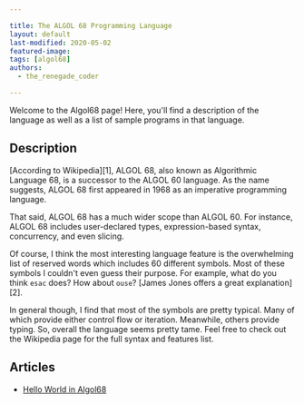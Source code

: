 ```yaml
---

title: The ALGOL 68 Programming Language
layout: default
last-modified: 2020-05-02
featured-image:
tags: [algol68]
authors:
  - the_renegade_coder

---
```


Welcome to the Algol68 page! Here, you'll find a description of the language as well as a list of sample programs in that language.

## Description

[According to Wikipedia][1], ALGOL 68, also known as Algorithmic Language 68, is a 
successor to the ALGOL 60 language. As the name suggests, ALGOL 68 first appeared 
in 1968 as an imperative programming language.

That said, ALGOL 68 has a much wider scope than ALGOL 60. For instance, ALGOL 68 
includes user-declared types, expression-based syntax, concurrency, and even slicing.

Of course, I think the most interesting language feature is the overwhelming list of 
reserved words which includes 60 different symbols. Most of these symbols I couldn't 
even guess their purpose. For example, what do you think `esac` does? How about 
`ouse`? [James Jones offers a great explanation][2].

In general though, I find that most of the symbols are pretty typical. Many of which 
provide either control flow or iteration. Meanwhile, others provide typing. So, 
overall the language seems pretty tame. Feel free to check out the Wikipedia page 
for the full syntax and features list.


## Articles

- [Hello World in Algol68](https://sampleprograms.io/projects/hello-world/algol68)